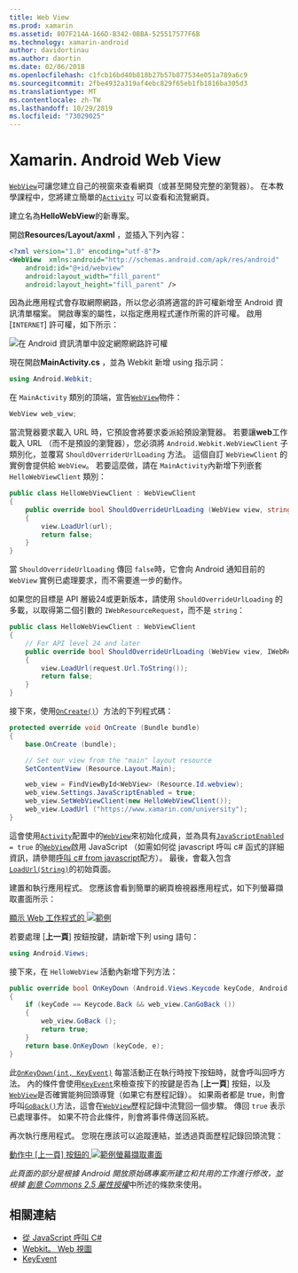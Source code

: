 ```yaml
---
title: Web View
ms.prod: xamarin
ms.assetid: 807F214A-166D-B342-0BBA-525517577F6B
ms.technology: xamarin-android
author: davidortinau
ms.author: daortin
ms.date: 02/06/2018
ms.openlocfilehash: c1fcb16bd40b818b27b57b877534e051a789a6c9
ms.sourcegitcommit: 2fbe4932a319af4ebc829f65eb1fb1816ba305d3
ms.translationtype: MT
ms.contentlocale: zh-TW
ms.lasthandoff: 10/29/2019
ms.locfileid: "73029025"
---
```

# <a name="xamarinandroid-web-view"></a>Xamarin. Android Web View

[`WebView`](xref:Android.Webkit.WebView)可讓您建立自己的視窗來查看網頁（或甚至開發完整的瀏覽器）。 在本教學課程中，您將建立簡單的[`Activity`](xref:Android.App.Activity)
可以查看和流覽網頁。

建立名為**HelloWebView**的新專案。

開啟**Resources/Layout/axml** ，並插入下列內容：

```xml
<?xml version="1.0" encoding="utf-8"?>
<WebView  xmlns:android="http://schemas.android.com/apk/res/android"
    android:id="@+id/webview"
    android:layout_width="fill_parent"
    android:layout_height="fill_parent" />
```

因為此應用程式會存取網際網路，所以您必須將適當的許可權新增至 Android 資訊清單檔案。 開啟專案的屬性，以指定應用程式運作所需的許可權。 啟用 [`INTERNET`] 許可權，如下所示：

![在 Android 資訊清單中設定網際網路許可權](web-view-images/01-set-internet-permissions.png)

現在開啟**MainActivity.cs** ，並為 Webkit 新增 using 指示詞：

```csharp
using Android.Webkit;
```

在 `MainActivity` 類別的頂端，宣告[`WebView`](xref:Android.Webkit.WebView)物件：

```csharp
WebView web_view;
```

當流覽器要求載入 URL 時，它預設會將要求委派給預設瀏覽器。 若要讓**web**工作載入 URL （而不是預設的瀏覽器），您必須將 `Android.Webkit.WebViewClient` 子類別化，並覆寫 `ShouldOverriderUrlLoading` 方法。 這個自訂 `WebViewClient` 的實例會提供給 `WebView`。 若要這麼做，請在 `MainActivity`內新增下列嵌套 `HelloWebViewClient` 類別：

```csharp
public class HelloWebViewClient : WebViewClient
{
    public override bool ShouldOverrideUrlLoading (WebView view, string url)
    {
        view.LoadUrl(url);
        return false;
    }
}
```

當 `ShouldOverrideUrlLoading` 傳回 `false`時，它會向 Android 通知目前的 `WebView` 實例已處理要求，而不需要進一步的動作。 

如果您的目標是 API 層級24或更新版本，請使用 `ShouldOverrideUrlLoading` 的多載，以取得第二個引數的 `IWebResourceRequest`，而不是 `string`：

```csharp
public class HelloWebViewClient : WebViewClient
{
    // For API level 24 and later
    public override bool ShouldOverrideUrlLoading (WebView view, IWebResourceRequest request)
    {
        view.LoadUrl(request.Url.ToString());
        return false;
    }
}
```

接下來，使用[`OnCreate()`](xref:Android.App.Activity.OnCreate*)）方法的下列程式碼：

```csharp
protected override void OnCreate (Bundle bundle)
{
    base.OnCreate (bundle);

    // Set our view from the "main" layout resource
    SetContentView (Resource.Layout.Main);

    web_view = FindViewById<WebView> (Resource.Id.webview);
    web_view.Settings.JavaScriptEnabled = true;
    web_view.SetWebViewClient(new HelloWebViewClient());
    web_view.LoadUrl ("https://www.xamarin.com/university");
}
```

這會使用[`Activity`](xref:Android.App.Activity)配置中的[`WebView`](xref:Android.Webkit.WebView)來初始化成員，並為具有[`JavaScriptEnabled`](xref:Android.Webkit.WebSettings.JavaScriptEnabled)
`= true` 的[`WebView`](xref:Android.Webkit.WebView)啟用 JavaScript （如需如何從 javascript 呼叫 c\# 函式的詳細資訊，請參閱[呼叫 c\# from javascript](https://github.com/xamarin/recipes/tree/master/Recipes/android/controls/webview/call_csharp_from_javascript)配方）。 最後，會載入包含[`LoadUrl(String)`](xref:Android.Webkit.WebView)的初始頁面。

建置和執行應用程式。 您應該會看到簡單的網頁檢視器應用程式，如下列螢幕擷取畫面所示：

[顯示 Web 工作程式的 ![範例](web-view-images/02-simple-webview-app-sml.png)](web-view-images/02-simple-webview-app.png#lightbox)

若要處理 [**上一頁**] 按鈕按鍵，請新增下列 using 語句：

```csharp
using Android.Views;
```

接下來，在 `HelloWebView` 活動內新增下列方法：

```csharp
public override bool OnKeyDown (Android.Views.Keycode keyCode, Android.Views.KeyEvent e)
{
    if (keyCode == Keycode.Back && web_view.CanGoBack ())
    {
        web_view.GoBack ();
        return true;
    }
    return base.OnKeyDown (keyCode, e);
}
```

此[`OnKeyDown(int, KeyEvent)`](xref:Android.App.Activity.OnKeyDown*)
每當活動正在執行時按下按鈕時，就會呼叫回呼方法。 內的條件會使用[`KeyEvent`](xref:Android.Views.KeyEvent)來檢查按下的按鍵是否為 [**上一頁**] 按鈕，以及[`WebView`](xref:Android.Webkit.WebView)是否確實能夠回頭導覽（如果它有歷程記錄）。 如果兩者都是 true，則會呼叫[`GoBack()`](xref:Android.Webkit.WebView.GoBack)方法，這會在[`WebView`](xref:Android.Webkit.WebView)歷程記錄中流覽回一個步驟。 傳回 `true` 表示已處理事件。 如果不符合此條件，則會將事件傳送回系統。

再次執行應用程式。 您現在應該可以追蹤連結，並透過頁面歷程記錄回頭流覽：

[動作中 [上一頁] 按鈕的 ![範例螢幕擷取畫面](web-view-images/03-back-button-sml.png)](web-view-images/03-back-button.png#lightbox)

*此頁面的部分是根據 Android 開放原始碼專案所建立和共用的工作進行修改，並根據*
[*創意 Commons 2.5 屬性授權*](https://creativecommons.org/licenses/by/2.5/)中所述的條款來使用。

## <a name="related-links"></a>相關連結

- [從 JavaScript 呼叫 C#](https://github.com/xamarin/recipes/tree/master/Recipes/android/controls/webview/call_csharp_from_javascript)
- [Webkit。 Web 視圖](xref:Android.Webkit.WebView)
- [KeyEvent](xref:Android.Webkit.WebView)
